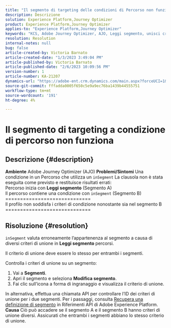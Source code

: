 ```yaml
---
title: "Il segmento di targeting delle condizioni di Percorso non funziona"
description: Descrizione
solution: Experience Platform,Journey Optimizer
product: Experience Platform,Journey Optimizer
applies-to: "Experience Platform,Journey Optimizer"
keywords: "KCS, Adobe Journey Optimizer, AJO, Leggi segmento, unisci criterio, clausola inSegment"
resolution: Resolution
internal-notes: null
bug: false
article-created-by: Victoria Barnato
article-created-date: "1/3/2023 3:49:04 PM"
article-published-by: Victoria Barnato
article-published-date: "2/6/2023 10:09:56 PM"
version-number: 1
article-number: KA-21207
dynamics-url: "https://adobe-ent.crm.dynamics.com/main.aspx?forceUCI=1&pagetype=entityrecord&etn=knowledgearticle&id=742ee022-7e8b-ed11-81ad-6045bd0067ea"
source-git-commit: fffadda0005f650c5e9a9ec76ba1439b44555751
workflow-type: tm+mt
source-wordcount: '191'
ht-degree: 4%

---
```


# Il segmento di targeting a condizione di percorso non funziona

## Descrizione {#description}

<b>Ambiente</b>
Adobe Journey Optimizer (AJO)
<b>Problemi/Sintomi</b>
Una condizione in un Percorso che utilizza un `inSegment` La clausola non è stata eseguita come previsto e restituisce risultati errati:
<br>Percorso inizia con <b>Leggi segmento</b> (Segmento A)
<br>Il percorso contiene una condizione con `inSegment` (Segmento B)
<br>=============================
<br>Il profilo non soddisfa i criteri di condizione nonostante sia nel segmento B
<br>=============================

## Risoluzione {#resolution}


`inSegment` valuta erroneamente l’appartenenza al segmento a causa di diversi criteri di unione in <b>Leggi segmento </b>percorsi.

Il criterio di unione deve essere lo stesso per entrambi i segmenti.

Controlla i criteri di unione su un segmento:

1. Vai a <b>Segmenti</b>.
2. Apri il segmento e seleziona <b>Modifica segmento</b>.
3. Fai clic sull’icona a forma di ingranaggio e visualizza il criterio di unione.


In alternativa, effettua una chiamata API per controllare l’ID dei criteri di unione per i due segmenti. Per i passaggi, consulta [Recupera una definizione di segmento](https://developer.adobe.com/experience-platform-apis/references/segmentation/#tag/Segment-definitions/operation/retrieveSegmentDefinitionById) in Riferimenti API di Adobe Experience Platform.
<b>Causa</b>
Ciò può accadere se il segmento A e il segmento B hanno criteri di unione diversi. Assicurati che entrambi i segmenti abbiano lo stesso criterio di unione.
